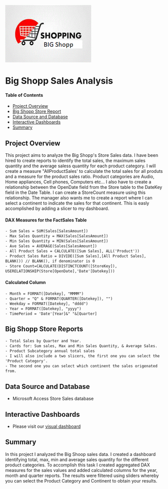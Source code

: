 ![header_pic](images/shop.png)

# Big Shopp Sales Analysis

#### Table of Contents  

* [Project Overview](#project-overview)
* [Big Shopp Store Report](#big-shopp-store-reports)
* [Data Source and Database](#Data-Source-and-Database)
* [Interactive Dashboards](#Interactive-Dashboards)
* [Summary](#summary)

## Project Overview
This project aims to analyze the Big Shopp's Store Sales data. I have been hired to create reports to identify the total sales, the maximum sales quantity and the average saless quantity for each product category. I will create a measure "AllProductSales' to calculate the total sales for all produts and a measure for the product sales ratio.
Product categories are Audio, Home appliances, Cell phones, Computers etc... I also have to create a relationship between the OpenDate field from the Store table to the DateKey field in the Date Table. I can create a StoreCount measure using this relationship. The manager also wants me to create a report where I can select a continent to indicate the sales for that continent. This is easly accomplished by adding a slicer to my dashboard.

#### DAX Measures for the FactSales Table
	- Sum Sales = SUM(Sales[SalesAmount])
	- Max Sales Quantity = MAX(Sales[SalesAmount])
	- Min Sales Quantity = MIN(Sales[SalesAmount])
	- Ave Sales = AVERAGE(Sales[SalesAmount])
	- All Product Sales = CALCULATE([Sum Sales], ALL('Product'))
	- Product Sales Ratio = DIVIDE([Sum Sales],[All Product Sales], BLANK()) // BLANK(), if denominator is 0
	- Store Count=CALCULATE(DISTINCTCOUNT([StoreKey]), USERELATIONSHIP(Store[OpenDate],'Date'[Datekey]))

#### Calculated Column
	- Month = FORMAT([Datekey], "MMMM")
	- Quarter = "Q" & FORMAT(QUARTER([Datekey]), "")
	- Weekday = FORMAT([Datekey], "dddd")
	- Year = FORMAT([Datekey], "yyyy")
	- TimePeriod = 'Date'[Year]&" "&[Quarter]

## Big Shopp Store Reports
	- Total Sales by Quarter and Year.
	- Cards for: Sum sales, Max and Min Sales Quantity, & Average Sales.
	- Product Subcategory annual total sales
	- I will also include a two slicers, the first one you can select the 'Product Category'.
	- The second one you can select which continent the sales origenated from.

## Data Source and Database
- Microsoft Access Store Sales database

## Interactive Dashboards
- Please visit our [visual dashboard](https://app.powerbi.com/groups/me/reports/f406054b-a18f-492f-8934-274662428865/ReportSection?noSignUpCheck=1&redirectedFromSignup=1&ScenarioId=signup)

## Summary
In this project I analyzed the Big Shoop sales data. I created a dashboard identifying total, max, min and average sales quantity for the different product categories. To accomplish this task I created aggregated DAX measures for the sales values and added calculated columns for the year, month and quarter reports.  The results were filtered using sliders whereby you can select the Product Category and Continent to obtain your results.

